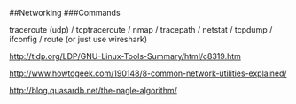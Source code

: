 ##Networking
###Commands

traceroute (udp) / tcptraceroute / nmap / tracepath / netstat / tcpdump / ifconfig / route (or just use wireshark)

http://tldp.org/LDP/GNU-Linux-Tools-Summary/html/c8319.htm

http://www.howtogeek.com/190148/8-common-network-utilities-explained/

http://blog.quasardb.net/the-nagle-algorithm/
